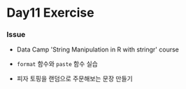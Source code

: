 # Day11 Exercise

### Issue

* Data Camp 'String Manipulation in R with stringr' course

* `format` 함수와 `paste` 함수 실습
* 피자 토핑을 랜덤으로 주문해보는 문장 만들기 



